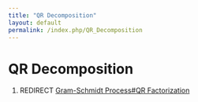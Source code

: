```yaml
---
title: "QR Decomposition"
layout: default
permalink: /index.php/QR_Decomposition
---
```


# QR Decomposition

1. REDIRECT [Gram-Schmidt Process#QR Factorization](Gram-Schmidt_Process#QR_Factorization)
